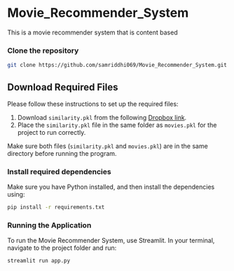 # Movie_Recommender_System
This is a movie recommender system that is content based

### Clone the repository

```bash
git clone https://github.com/samriddhi069/Movie_Recommender_System.git
```

## Download Required Files

Please follow these instructions to set up the required files:

1. Download `similarity.pkl` from the following [Dropbox link](https://www.dropbox.com/scl/fi/7dbcjhvqrq5nuk9g6bupl/similarity.pkl?rlkey=5pog99a84h1hup0ztedvi2wvk&st=0a7mgzao&dl=0).
2. Place the `similarity.pkl` file in the same folder as `movies.pkl` for the project to run correctly.

Make sure both files (`similarity.pkl` and `movies.pkl`) are in the same directory before running the program.

###  Install required dependencies

Make sure you have Python installed, and then install the dependencies using:

```bash
pip install -r requirements.txt
```

### Running the Application

To run the Movie Recommender System, use Streamlit. In your terminal, navigate to the project folder and run:

```bash
streamlit run app.py
```


